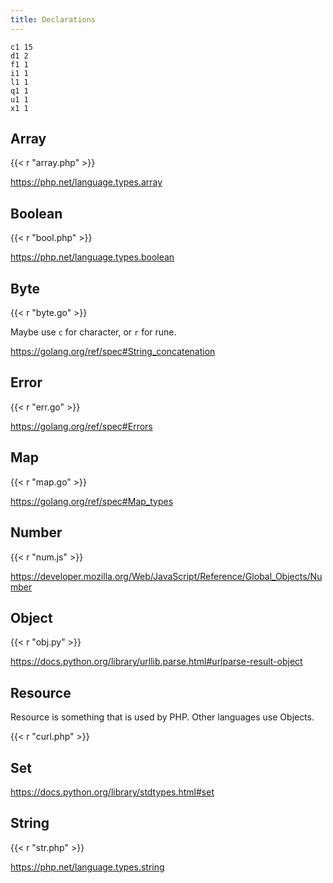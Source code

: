 ```yaml
---
title: Declarations
---
```


~~~
c1 15
d1 2
f1 1
i1 1
l1 1
q1 1
u1 1
x1 1
~~~

## Array

{{< r "array.php" >}}

<https://php.net/language.types.array>

## Boolean

{{< r "bool.php" >}}

<https://php.net/language.types.boolean>

## Byte

{{< r "byte.go" >}}

Maybe use `c` for character, or `r` for rune.

<https://golang.org/ref/spec#String_concatenation>

## Error

{{< r "err.go" >}}

<https://golang.org/ref/spec#Errors>

## Map

{{< r "map.go" >}}

<https://golang.org/ref/spec#Map_types>

## Number

{{< r "num.js" >}}

<https://developer.mozilla.org/Web/JavaScript/Reference/Global_Objects/Number>

## Object

{{< r "obj.py" >}}

<https://docs.python.org/library/urllib.parse.html#urlparse-result-object>

## Resource

Resource is something that is used by PHP. Other languages use Objects.

{{< r "curl.php" >}}

## Set

<https://docs.python.org/library/stdtypes.html#set>

## String

{{< r "str.php" >}}

<https://php.net/language.types.string>
